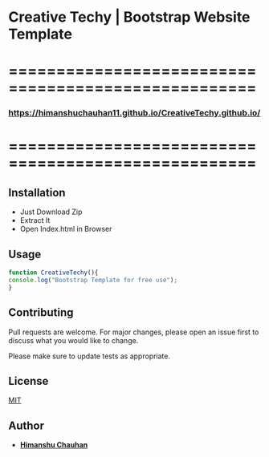 # Creative Techy | Bootstrap Website Template
# ====================================================
###  https://himanshuchauhan11.github.io/CreativeTechy.github.io/
# ====================================================

## Installation

- Just Download Zip
- Extract It 
- Open Index.html in Browser


## Usage

```javascript
function CreativeTechy(){
console.log("Bootstrap Template for free use");
}
```

## Contributing
Pull requests are welcome. For major changes, please open an issue first to discuss what you would like to change.

Please make sure to update tests as appropriate.

## License
[MIT](https://choosealicense.com/licenses/mit/)

## Author
- **[Himanshu Chauhan](https://github.com/HimanshuChauhan11)**
